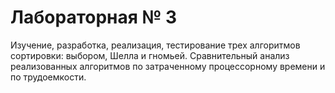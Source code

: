 # Лабораторная № 3

Изучение, разработка, реализация, тестирование трех алгоритмов сортировки: выбором, Шелла и гномьей.
Сравнительный анализ реализованных алгоритмов по затраченному процессорному времени и по трудоемкости.
